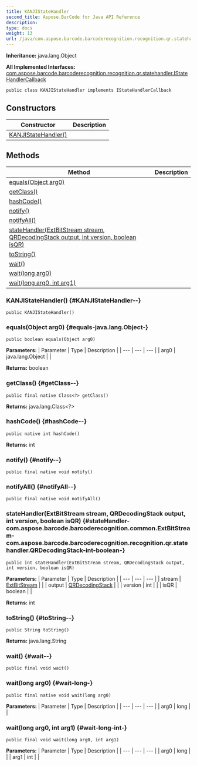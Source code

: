 ```yaml
---
title: KANJIStateHandler
second_title: Aspose.BarCode for Java API Reference
description: 
type: docs
weight: 13
url: /java/com.aspose.barcode.barcoderecognition.recognition.qr.statehandler/kanjistatehandler/
---
```

**Inheritance:**
java.lang.Object

**All Implemented Interfaces:**
[com.aspose.barcode.barcoderecognition.recognition.qr.statehandler.IStateHandlerCallback](../../com.aspose.barcode.barcoderecognition.recognition.qr.statehandler/istatehandlercallback)
```
public class KANJIStateHandler implements IStateHandlerCallback
```
## Constructors

| Constructor | Description |
| --- | --- |
| [KANJIStateHandler()](#KANJIStateHandler--) |  |
## Methods

| Method | Description |
| --- | --- |
| [equals(Object arg0)](#equals-java.lang.Object-) |  |
| [getClass()](#getClass--) |  |
| [hashCode()](#hashCode--) |  |
| [notify()](#notify--) |  |
| [notifyAll()](#notifyAll--) |  |
| [stateHandler(ExtBitStream stream, QRDecodingStack output, int version, boolean isQR)](#stateHandler-com.aspose.barcode.barcoderecognition.common.ExtBitStream-com.aspose.barcode.barcoderecognition.recognition.qr.statehandler.QRDecodingStack-int-boolean-) |  |
| [toString()](#toString--) |  |
| [wait()](#wait--) |  |
| [wait(long arg0)](#wait-long-) |  |
| [wait(long arg0, int arg1)](#wait-long-int-) |  |
### KANJIStateHandler() {#KANJIStateHandler--}
```
public KANJIStateHandler()
```


### equals(Object arg0) {#equals-java.lang.Object-}
```
public boolean equals(Object arg0)
```




**Parameters:**
| Parameter | Type | Description |
| --- | --- | --- |
| arg0 | java.lang.Object |  |

**Returns:**
boolean
### getClass() {#getClass--}
```
public final native Class<?> getClass()
```




**Returns:**
java.lang.Class<?>
### hashCode() {#hashCode--}
```
public native int hashCode()
```




**Returns:**
int
### notify() {#notify--}
```
public final native void notify()
```




### notifyAll() {#notifyAll--}
```
public final native void notifyAll()
```




### stateHandler(ExtBitStream stream, QRDecodingStack output, int version, boolean isQR) {#stateHandler-com.aspose.barcode.barcoderecognition.common.ExtBitStream-com.aspose.barcode.barcoderecognition.recognition.qr.statehandler.QRDecodingStack-int-boolean-}
```
public int stateHandler(ExtBitStream stream, QRDecodingStack output, int version, boolean isQR)
```




**Parameters:**
| Parameter | Type | Description |
| --- | --- | --- |
| stream | [ExtBitStream](../../com.aspose.barcode.barcoderecognition.common/extbitstream) |  |
| output | [QRDecodingStack](../../com.aspose.barcode.barcoderecognition.recognition.qr.statehandler/qrdecodingstack) |  |
| version | int |  |
| isQR | boolean |  |

**Returns:**
int
### toString() {#toString--}
```
public String toString()
```




**Returns:**
java.lang.String
### wait() {#wait--}
```
public final void wait()
```




### wait(long arg0) {#wait-long-}
```
public final native void wait(long arg0)
```




**Parameters:**
| Parameter | Type | Description |
| --- | --- | --- |
| arg0 | long |  |

### wait(long arg0, int arg1) {#wait-long-int-}
```
public final void wait(long arg0, int arg1)
```




**Parameters:**
| Parameter | Type | Description |
| --- | --- | --- |
| arg0 | long |  |
| arg1 | int |  |

